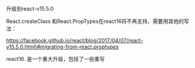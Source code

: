 

升级到react-v15.5.0

React.createClass 和React.PropTypes在react16将不再支持，需要用其他的写法：

https://facebook.github.io/react/blog/2017/04/07/react-v15.5.0.html\#migrating-from-react.proptypes



react16. 是一个重大升级，包括了一些重写

